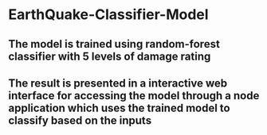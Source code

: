 # EarthQuake-Classifier-Model
## The model is trained using random-forest classifier with 5 levels of damage rating
## The result is presented in a interactive web interface for accessing the model through a node application which uses the trained model to classify based on the inputs
